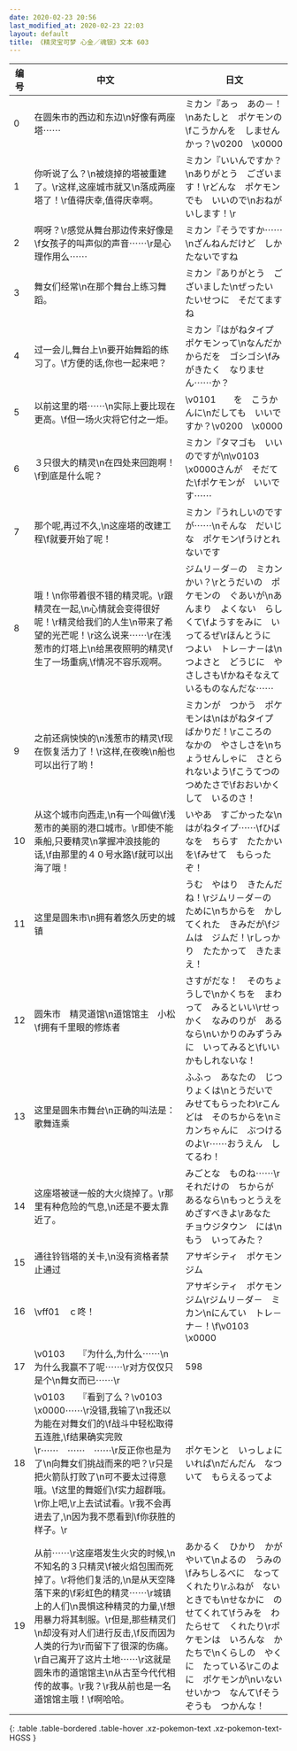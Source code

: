 ```yaml
---
date: 2020-02-23 20:56
last_modified_at: 2020-02-23 22:03
layout: default
title: 《精灵宝可梦 心金／魂银》文本 603
---
```

| 编号 | 中文 | 日文 |
| ---- | ---- | ---- |
| 0 | 在圆朱市的西边和东边\n好像有两座塔⋯⋯ | ミカン『あっ　あの－！\nあたしと　ポケモンの\fこうかんを　しませんかっ？\v0200　\x0000 |
| 1 | 你听说了么？\n被烧掉的塔被重建了。\r这样,这座城市就又\n落成两座塔了！\r值得庆幸,值得庆幸啊。 | ミカン『いいんですか？\nありがとう　ございます！\rどんな　ポケモンでも　いいので\nおねがいします！\r |
| 2 | 啊呀？\r感觉从舞台那边传来好像是\f女孩子的叫声似的声音⋯⋯\r是心理作用么⋯⋯ | ミカン『そうですか⋯⋯\nざんねんだけど　しかたないですね |
| 3 | 舞女们经常\n在那个舞台上练习舞蹈。 | ミカン『ありがとう　ございました\nぜったい　たいせつに　そだてますね |
| 4 | 过一会儿,舞台上\n要开始舞蹈的练习了。\f方便的话,你也一起来吧？ | ミカン『はがねタイプ　ポケモンって\nなんだか　からだを　ゴシゴシ\fみがきたく　なりません⋯⋯か？ |
| 5 | 以前这里的塔⋯⋯\n实际上要比现在更高。\f但一场火灾将它付之一炬。 | \v0101　　を　こうかんに\nだしても　いいですか？\v0200　\x0000 |
| 6 | ３只很大的精灵\n在四处来回跑啊！\f到底是什么呢？ | ミカン『タマゴも　いいのですが\n\v0103　\x0000さんが　そだてた\fポケモンが　いいです⋯⋯ |
| 7 | 那个呢,再过不久,\n这座塔的改建工程\f就要开始了呢！ | ミカン『うれしいのですが⋯⋯\nそんな　だいじな　ポケモン\fうけとれ　ないです |
| 8 | 哦！\n你带着很不错的精灵呢。\r跟精灵在一起,\n心情就会变得很好呢！\r精灵给我们的人生\n带来了希望的光芒呢！\r这么说来⋯⋯\r在浅葱市的灯塔上\n给黑夜照明的精灵\f生了一场重病,\f情况不容乐观啊。 | ジムリ－ダ－の　ミカンかい？\rとうだいの　ポケモンの　ぐあいが\nあんまり　よくない　らしくて\fようすをみに　いってるぜ\rほんとうに　つよい　トレ－ナ－は\nつよさと　どうじに　やさしさも\fかねそなえて　いるものなんだな⋯⋯ |
| 9 | 之前还病怏怏的\n浅葱市的精灵\f现在恢复活力了！\r这样,在夜晚\n船也可以出行了哟！ | ミカンが　つかう　ポケモンは\nはがねタイプ　ばかりだ！\rこころの　なかの　やさしさを\nちょうせんしゃに　さとられないよう\fこうてつの　つめたさで\fおおいかくして　いるのさ！ |
| 10 | 从这个城市向西走,\n有一个叫做\f浅葱市的美丽的港口城市。\r即使不能乘船,只要精灵\n掌握冲浪技能的话,\f由那里的４０号水路\f就可以出海了哦！ | いやあ　すごかったな\nはがねタイプ⋯⋯\fひばなを　ちらす　たたかいを\fみせて　もらったぞ！ |
| 11 | 这里是圆朱市\n拥有着悠久历史的城镇 | うむ　やはり　きたんだね！\rジムリ－ダ－の　ために\nちからを　かしてくれた　きみだが\fジムは　ジムだ！\rしっかり　たたかって　きたまえ！ |
| 12 | 圆朱市　精灵道馆\n道馆馆主　小松\f拥有千里眼的修炼者 | さすがだな！　そのちょうしで\nかくちを　まわって　みるといい\rせっかく　なみのりが　あるなら\nいかりのみずうみに　いってみると\fいいかもしれないな！ |
| 13 | 这里是圆朱市舞台\n正确的叫法是：歌舞连乘 | ふふっ　あなたの　じつりょくは\nとうだいで　みせてもらったわ\rこんどは　そのちからを\nミカンちゃんに　ぶつけるのよ\r⋯⋯おうえん　してるわ！ |
| 14 | 这座塔被谜一般的大火烧掉了。\r那里有种危险的气息,\n还是不要太靠近了。 | みごとな　ものね⋯⋯\rそれだけの　ちからが　あるなら\nもっとうえを　めざすべきよ\rあなた　チョウジタウン　には\nもう　いってみた？ |
| 15 | 通往铃铛塔的关卡,\n没有资格者禁止通过 | アサギシティ　ポケモンジム |
| 16 | \vff01　ｃ咚！ | アサギシティ　ポケモンジム\rジムリ－ダ－　ミカン\nにんてい　トレ－ナ－！\f\v0103　\x0000 |
| 17 | \v0103　　『为什么,为什么⋯⋯\n为什么我赢不了呢⋯⋯\r对方仅仅只是个\n舞女而已⋯⋯\r | 598 |
| 18 | \v0103　　『看到了么？\v0103　\x0000⋯⋯\r没错,我输了\n我还以为能在对舞女们的\f战斗中轻松取得五连胜,\f结果确实完败\r⋯⋯　⋯⋯　⋯⋯\r反正你也是为了\n向舞女们挑战而来的吧？\r只是把火箭队打败了\n可不要太过得意哦。\f这里的舞姬们\f实力超群哦。\r你上吧,\r上去试试看。\r我不会再进去了,\n因为我不愿看到\f你获胜的样子。\r | ポケモンと　いっしょに　いれば\nだんだん　なついて　もらえるってよ |
| 19 | 从前⋯⋯\r这座塔发生火灾的时候,\n不知名的３只精灵\f被火焰包围而死掉了。\r将他们复活的,\n是从天空降落下来的\f彩虹色的精灵⋯⋯\r城镇上的人们\n畏惧这种精灵的力量,\f想用暴力将其制服。\r但是,那些精灵们\n却没有对人们进行反击,\f反而因为人类的行为\r而留下了很深的伤痛。\r自己离开了这片土地⋯⋯\r这就是圆朱市的道馆馆主\n从古至今代代相传的故事。\r我？\r我从前也是一名道馆馆主哦！\f啊哈哈。 | あかるく　ひかり　かがやいて\nよるの　うみの\fみちしるべに　なってくれたり\rふねが　ないときでも\nせなかに　のせてくれて\fうみを　わたらせて　くれたり\rポケモンは　いろんな　かたちで\nくらしの　やくに　たっている\rこのよに　ポケモンが\nいない　せいかつ　なんて\fそうぞうも　つかんな！ |
{: .table .table-bordered .table-hover .xz-pokemon-text .xz-pokemon-text-HGSS }